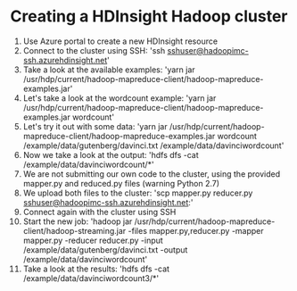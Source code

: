 
# Creating a HDInsight Hadoop cluster

1. Use Azure portal to create a new HDInsight resource
2. Connect to the cluster using SSH: 'ssh sshuser@hadoopimc-ssh.azurehdinsight.net'
3. Take a look at the available examples: 'yarn jar /usr/hdp/current/hadoop-mapreduce-client/hadoop-mapreduce-examples.jar'
4. Let's take a look at the wordcount example: 'yarn jar /usr/hdp/current/hadoop-mapreduce-client/hadoop-mapreduce-examples.jar wordcount'
5. Let's try it out with some data: 'yarn jar /usr/hdp/current/hadoop-mapreduce-client/hadoop-mapreduce-examples.jar wordcount /example/data/gutenberg/davinci.txt /example/data/davinciwordcount'
6. Now we take a look at the output: 'hdfs dfs -cat /example/data/davinciwordcount/*'
7. We are not submitting our own code to the cluster, using the provided mapper.py and reduced.py files (warning Python 2.7)
8. We upload both files to the cluster: 'scp mapper.py reducer.py sshuser@hadoopimc-ssh.azurehdinsight.net:'
9. Connect again with the cluster using SSH
10. Start the new job: 'hadoop jar /usr/hdp/current/hadoop-mapreduce-client/hadoop-streaming.jar -files mapper.py,reducer.py -mapper mapper.py -reducer reducer.py -input /example/data/gutenberg/davinci.txt -output /example/data/davinciwordcount'
11. Take a look at the results: 'hdfs dfs -cat /example/data/davinciwordcount3/*'